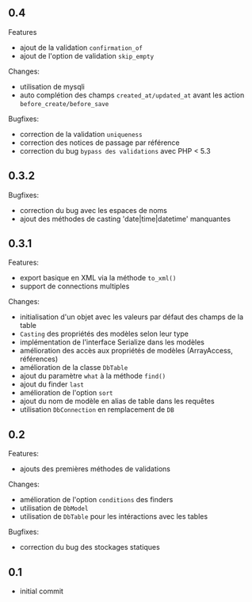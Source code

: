 ## 0.4

Features

  - ajout de la validation `confirmation_of`
  - ajout de l'option de validation `skip_empty`

Changes:

  - utilisation de mysqli
  - auto complétion des champs `created_at/updated_at` avant les action `before_create/before_save`

Bugfixes:

  - correction de la validation `uniqueness`
  - correction des notices de passage par référence
  - correction du bug `bypass des validations` avec PHP < 5.3


## 0.3.2

Bugfixes:

  - correction du bug avec les espaces de noms
  - ajout des méthodes de casting 'date|time|datetime' manquantes

## 0.3.1

Features:

  - export basique en XML via la méthode `to_xml()`
  - support de connections multiples

Changes:

  - initialisation d'un objet avec les valeurs par défaut des champs de la table
  - `Casting` des propriétés des modèles selon leur type
  - implémentation de l'interface Serialize dans les modèles
  - amélioration des accès aux propriétés de modèles (ArrayAccess, références)
  - amélioration de la classe `DbTable`
  - ajout du paramètre `what` à la méthode `find()`
  - ajout du finder `last`
  - amélioration de l'option `sort`
  - ajout du nom de modèle en alias de table dans les requêtes
  - utilisation `DbConnection` en remplacement de `DB`

## 0.2

Features:

  - ajouts des premières méthodes de validations

Changes:

  - amélioration de l'option `conditions` des finders
  - utilisation de `DbModel`
  - utilisation de `DbTable` pour les intéractions avec les tables

Bugfixes:

  - correction du bug des stockages statiques

## 0.1

  - initial commit
